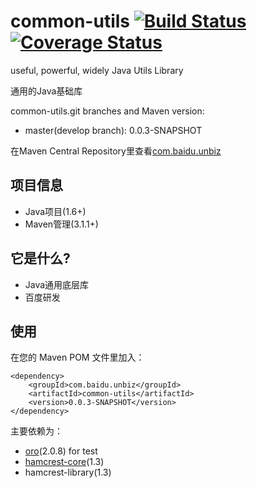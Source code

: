 common-utils [![Build Status](https://travis-ci.org/knightliao/common-utils.svg)](https://travis-ci.org/knightliao/common-utils) [![Coverage Status](https://coveralls.io/repos/knightliao/common-utils/badge.png?branch=master)](https://coveralls.io/r/knightliao/common-utils?branch=master)
=======

useful, powerful, widely Java Utils Library

通用的Java基础库 

common-utils.git branches and Maven version:

- master(develop branch): 0.0.3-SNAPSHOT

在Maven Central Repository里查看[com.baidu.unbiz](http://search.maven.org/#search%7Cga%7C1%7Ccom.baidu.unbiz)

## 项目信息 ##

- Java项目(1.6+)
- Maven管理(3.1.1+)

## 它是什么? ##

- Java通用底层库
- 百度研发

## 使用 ##

在您的 Maven POM 文件里加入：

    <dependency>
        <groupId>com.baidu.unbiz</groupId>
        <artifactId>common-utils</artifactId>
        <version>0.0.3-SNAPSHOT</version>
    </dependency>
    
主要依赖为：

- [oro](http://jakarta.apache.org/oro/)(2.0.8) for test
- [hamcrest-core](https://code.google.com/p/hamcrest/)(1.3) 
- hamcrest-library(1.3) 

